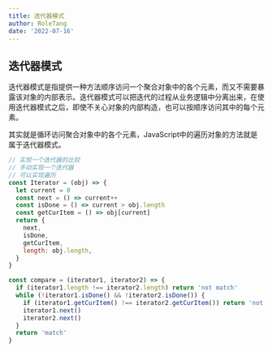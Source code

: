 ```yaml
---
title: 迭代器模式
author: RoleTang
date: '2022-07-16'
---
```


## 迭代器模式
迭代器模式是指提供一种方法顺序访问一个聚合对象中的各个元素，而又不需要暴露该对象的内部表示。迭代器模式可以把迭代的过程从业务逻辑中分离出来，在使用迭代器模式之后，即使不关心对象的内部构造，也可以按顺序访问其中的每个元素。

其实就是循环访问聚合对象中的各个元素，JavaScript中的遍历对象的方法就是属于迭代器模式。

```js
// 实现一个迭代器的比较
// 手动实现一个迭代器
// 可以实现遍历
const Iterator = (obj) => {
  let current = 0
  const next = () => current++
  const isDone = () => current > obj.length
  const getCurItem = () => obj[current]
  return {
    next,
    isDone,
    getCurItem,
    length: obj.length,
  }
}

const compare = (iterator1, iterator2) => {
  if (iterator1.length !== iterator2.length) return 'not match'
  while (!iterator1.isDone() && !iterator2.isDone()) {
    if (iterator1.getCurItem() !== iterator2.getCurItem()) return 'not match'
    iterator1.next()
    iterator2.next()
  }
  return 'match'
}

```